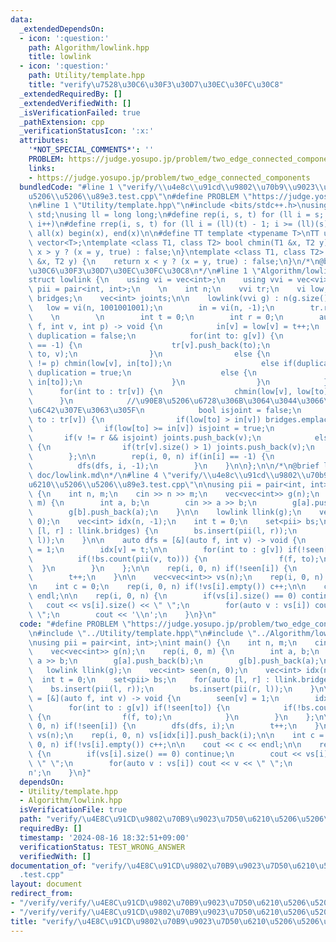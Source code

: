 ```yaml
---
data:
  _extendedDependsOn:
  - icon: ':question:'
    path: Algorithm/lowlink.hpp
    title: lowlink
  - icon: ':question:'
    path: Utility/template.hpp
    title: "verify\u7528\u30C6\u30F3\u30D7\u30EC\u30FC\u30C8"
  _extendedRequiredBy: []
  _extendedVerifiedWith: []
  _isVerificationFailed: true
  _pathExtension: cpp
  _verificationStatusIcon: ':x:'
  attributes:
    '*NOT_SPECIAL_COMMENTS*': ''
    PROBLEM: https://judge.yosupo.jp/problem/two_edge_connected_components
    links:
    - https://judge.yosupo.jp/problem/two_edge_connected_components
  bundledCode: "#line 1 \"verify/\\u4e8c\\u91cd\\u9802\\u70b9\\u9023\\u7d50\\u6210\\\
    u5206\\u5206\\u89e3.test.cpp\"\n#define PROBLEM \"https://judge.yosupo.jp/problem/two_edge_connected_components\"\
    \n#line 1 \"Utility/template.hpp\"\n#include <bits/stdc++.h>\nusing namespace\
    \ std;\nusing ll = long long;\n#define rep(i, s, t) for (ll i = s; i < (ll)(t);\
    \ i++)\n#define rrep(i, s, t) for (ll i = (ll)(t) - 1; i >= (ll)(s); i--)\n#define\
    \ all(x) begin(x), end(x)\n\n#define TT template <typename T>\nTT using vec =\
    \ vector<T>;\ntemplate <class T1, class T2> bool chmin(T1 &x, T2 y) {\n    return\
    \ x > y ? (x = y, true) : false;\n}\ntemplate <class T1, class T2> bool chmax(T1\
    \ &x, T2 y) {\n    return x < y ? (x = y, true) : false;\n}\n/*\n@brief verify\u7528\
    \u30C6\u30F3\u30D7\u30EC\u30FC\u30C8\n*/\n#line 1 \"Algorithm/lowlink.hpp\"\n\
    struct lowlink {\n    using vi = vec<int>;\n    using vvi = vec<vi>;\n    using\
    \ pii = pair<int, int>;\n    \n    int n;\n    vvi tr;\n    vi low, in;\n    vec<pii>\
    \ bridges;\n    vec<int> joints;\n\n    lowlink(vvi g) : n(g.size()) {\n     \
    \   low = vi(n, 1001001001);\n        in = vi(n, -1);\n        tr.resize(n);\n\
    \    \n        \n        int t = 0;\n        int r = 0;\n        auto dfs = [&](auto\
    \ f, int v, int p) -> void {\n            in[v] = low[v] = t++;\n            bool\
    \ duplication = false;\n            for(int to: g[v]) {\n                if(in[to]\
    \ == -1) {\n                    tr[v].push_back(to);\n                    f(f,\
    \ to, v);\n                }\n                else {\n                    if(to\
    \ != p) chmin(low[v], in[to]);\n                    else if(duplication == false)\
    \ duplication = true;\n                    else {\n                        chmin(low[v],\
    \ in[to]);\n                    }\n                }\n            }\n\n      \
    \      for(int to : tr[v]) {\n                chmin(low[v], low[to]);\n      \
    \      }\n            //\u90E8\u5206\u6728\u306B\u3064\u3044\u3066\u3001low/in\u304C\
    \u6C42\u307E\u3063\u305F\n            bool isjoint = false;\n            for(int\
    \ to : tr[v]) {\n                if(low[to] > in[v]) bridges.emplace_back(v, to);\n\
    \                if(low[to] >= in[v]) isjoint = true;\n            }\n\n     \
    \       if(v != r && isjoint) joints.push_back(v);\n            else if(v == r)\
    \ {\n                if(tr[v].size() > 1) joints.push_back(v);\n            }\n\
    \        };\n\n        rep(i, 0, n) if(in[i] == -1) {\n            r = i;\n  \
    \          dfs(dfs, i, -1);\n        }\n    }\n\n};\n\n/*\n@brief lowlink\n@docs\
    \ doc/lowlink.md\n*/\n#line 4 \"verify/\\u4e8c\\u91cd\\u9802\\u70b9\\u9023\\u7d50\\\
    u6210\\u5206\\u5206\\u89e3.test.cpp\"\n\nusing pii = pair<int, int>;\nint main()\
    \ {\n    int n, m;\n    cin >> n >> m;\n    vec<vec<int>> g(n);\n    rep(i, 0,\
    \ m) {\n        int a, b;\n        cin >> a >> b;\n        g[a].push_back(b);\n\
    \        g[b].push_back(a);\n    }\n\n    lowlink llink(g);\n    vec<int> seen(n,\
    \ 0);\n    vec<int> idx(n, -1);\n    int t = 0;\n    set<pii> bs;\n    for(auto\
    \ [l, r] : llink.bridges) {\n        bs.insert(pii(l, r));\n        bs.insert(pii(r,\
    \ l));\n    }\n\n    auto dfs = [&](auto f, int v) -> void {\n        seen[v]\
    \ = 1;\n        idx[v] = t;\n\n        for(int to : g[v]) if(!seen[to]) {\n  \
    \          if(!bs.count(pii(v, to))) {\n                f(f, to);\n          \
    \  }\n        }\n    };\n\n    rep(i, 0, n) if(!seen[i]) {\n        dfs(dfs, i);\n\
    \        t++;\n    }\n\n    vec<vec<int>> vs(n);\n    rep(i, 0, n) vs[idx[i]].push_back(i);\n\
    \n    int c = 0;\n    rep(i, 0, n) if(!vs[i].empty()) c++;\n\n    cout << c <<\
    \ endl;\n\n    rep(i, 0, n) {\n        if(vs[i].size() == 0) continue;\n     \
    \   cout << vs[i].size() << \" \";\n        for(auto v : vs[i]) cout << v << \"\
    \ \";\n        cout << '\\n';\n    }\n}\n"
  code: "#define PROBLEM \"https://judge.yosupo.jp/problem/two_edge_connected_components\"\
    \n#include \"../Utility/template.hpp\"\n#include \"../Algorithm/lowlink.hpp\"\n\
    \nusing pii = pair<int, int>;\nint main() {\n    int n, m;\n    cin >> n >> m;\n\
    \    vec<vec<int>> g(n);\n    rep(i, 0, m) {\n        int a, b;\n        cin >>\
    \ a >> b;\n        g[a].push_back(b);\n        g[b].push_back(a);\n    }\n\n \
    \   lowlink llink(g);\n    vec<int> seen(n, 0);\n    vec<int> idx(n, -1);\n  \
    \  int t = 0;\n    set<pii> bs;\n    for(auto [l, r] : llink.bridges) {\n    \
    \    bs.insert(pii(l, r));\n        bs.insert(pii(r, l));\n    }\n\n    auto dfs\
    \ = [&](auto f, int v) -> void {\n        seen[v] = 1;\n        idx[v] = t;\n\n\
    \        for(int to : g[v]) if(!seen[to]) {\n            if(!bs.count(pii(v, to)))\
    \ {\n                f(f, to);\n            }\n        }\n    };\n\n    rep(i,\
    \ 0, n) if(!seen[i]) {\n        dfs(dfs, i);\n        t++;\n    }\n\n    vec<vec<int>>\
    \ vs(n);\n    rep(i, 0, n) vs[idx[i]].push_back(i);\n\n    int c = 0;\n    rep(i,\
    \ 0, n) if(!vs[i].empty()) c++;\n\n    cout << c << endl;\n\n    rep(i, 0, n)\
    \ {\n        if(vs[i].size() == 0) continue;\n        cout << vs[i].size() <<\
    \ \" \";\n        for(auto v : vs[i]) cout << v << \" \";\n        cout << '\\\
    n';\n    }\n}"
  dependsOn:
  - Utility/template.hpp
  - Algorithm/lowlink.hpp
  isVerificationFile: true
  path: "verify/\u4E8C\u91CD\u9802\u70B9\u9023\u7D50\u6210\u5206\u5206\u89E3.test.cpp"
  requiredBy: []
  timestamp: '2024-08-16 18:32:51+09:00'
  verificationStatus: TEST_WRONG_ANSWER
  verifiedWith: []
documentation_of: "verify/\u4E8C\u91CD\u9802\u70B9\u9023\u7D50\u6210\u5206\u5206\u89E3\
  .test.cpp"
layout: document
redirect_from:
- "/verify/verify/\u4E8C\u91CD\u9802\u70B9\u9023\u7D50\u6210\u5206\u5206\u89E3.test.cpp"
- "/verify/verify/\u4E8C\u91CD\u9802\u70B9\u9023\u7D50\u6210\u5206\u5206\u89E3.test.cpp.html"
title: "verify/\u4E8C\u91CD\u9802\u70B9\u9023\u7D50\u6210\u5206\u5206\u89E3.test.cpp"
---
```

